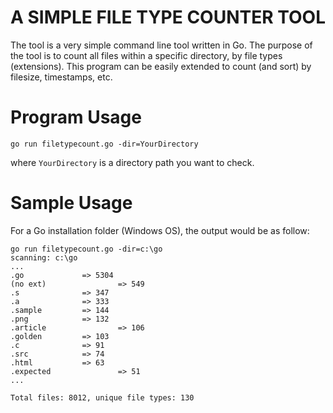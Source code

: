 # A SIMPLE FILE TYPE COUNTER TOOL

The tool is a very simple command line tool written in Go.
The purpose of the tool is to count all files within a specific directory, by file types (extensions).
This program can be easily extended to count (and sort) by filesize, timestamps, etc.

# Program Usage

```
go run filetypecount.go -dir=YourDirectory
```

where `YourDirectory` is a directory path you want to check.

# Sample Usage

For a Go installation folder (Windows OS), the output would be as follow:
```
go run filetypecount.go -dir=c:\go
scanning: c:\go
...
.go             => 5304
(no ext)                => 549
.s              => 347
.a              => 333
.sample         => 144
.png            => 132
.article                => 106
.golden         => 103
.c              => 91
.src            => 74
.html           => 63
.expected               => 51
...

Total files: 8012, unique file types: 130
```
